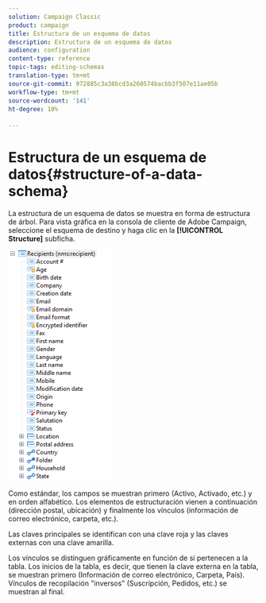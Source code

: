 ```yaml
---
solution: Campaign Classic
product: campaign
title: Estructura de un esquema de datos
description: Estructura de un esquema de datos
audience: configuration
content-type: reference
topic-tags: editing-schemas
translation-type: tm+mt
source-git-commit: 972885c3a38bcd3a260574bacbb3f507e11ae05b
workflow-type: tm+mt
source-wordcount: '141'
ht-degree: 10%

---
```



# Estructura de un esquema de datos{#structure-of-a-data-schema}

La estructura de un esquema de datos se muestra en forma de estructura de árbol. Para vista gráfica en la consola de cliente de Adobe Campaign, seleccione el esquema de destino y haga clic en la **[!UICONTROL Structure]** subficha.

![](assets/d_ncs_integration_schema_arbo.png)

Como estándar, los campos se muestran primero (Activo, Activado, etc.) y en orden alfabético. Los elementos de estructuración vienen a continuación (dirección postal, ubicación) y finalmente los vínculos (información de correo electrónico, carpeta, etc.).

Las claves principales se identifican con una clave roja y las claves externas con una clave amarilla.

Los vínculos se distinguen gráficamente en función de si pertenecen a la tabla. Los inicios de la tabla, es decir, que tienen la clave externa en la tabla, se muestran primero (Información de correo electrónico, Carpeta, País). Vínculos de recopilación &quot;inversos&quot; (Suscripción, Pedidos, etc.) se muestran al final.
